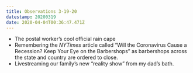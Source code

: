 ```yaml
---
title: Observations 3-19-20
datestamp: 20200319
date: 2020-04-04T00:36:47.471Z
---
```

- The postal worker’s cool official rain cape
- Remembering the *NYTimes* article called “Will the Coronavirus Cause a Recession? Keep Your Eye on the Barbershops” as barbershops across the state and country are ordered to close.
- Livestreaming our family’s new “reality show” from my dad’s bath.
